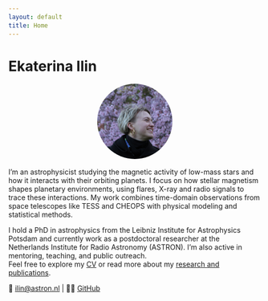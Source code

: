 ```yaml
---
layout: default
title: Home
---
```


# Ekaterina Ilin

<p align="center">
  <img src="/assets/images/profile.jpg" alt="Profile picture" style="width: 150px; height: 150px; border-radius: 50%; object-fit: cover;">
</p>


I’m an astrophysicist studying the magnetic activity of low-mass stars and how it interacts with their orbiting planets. I focus on how stellar magnetism shapes planetary environments, using flares, X-ray and radio signals to trace these interactions. My work combines time-domain observations from space telescopes like TESS and CHEOPS with physical modeling and statistical methods.

I hold a PhD in astrophysics from the Leibniz Institute for Astrophysics Potsdam and currently work as a postdoctoral researcher at the Netherlands Institute for Radio Astronomy (ASTRON). I’m also active in mentoring, teaching, and public outreach.  
Feel free to explore my [CV](./cv.html) or read more about my [research and publications](./publications.html).

📧 [ilin@astron.nl](mailto:ilin@astron.nl) | 🧑‍💻 [GitHub](https://github.com/ekaterinailin)
